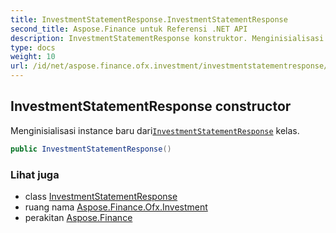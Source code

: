 ```yaml
---
title: InvestmentStatementResponse.InvestmentStatementResponse
second_title: Aspose.Finance untuk Referensi .NET API
description: InvestmentStatementResponse konstruktor. Menginisialisasi instance baru dariInvestmentStatementResponse kelas.
type: docs
weight: 10
url: /id/net/aspose.finance.ofx.investment/investmentstatementresponse/investmentstatementresponse/
---
```

## InvestmentStatementResponse constructor

Menginisialisasi instance baru dari[`InvestmentStatementResponse`](../) kelas.

```csharp
public InvestmentStatementResponse()
```

### Lihat juga

* class [InvestmentStatementResponse](../)
* ruang nama [Aspose.Finance.Ofx.Investment](../../investmentstatementresponse/)
* perakitan [Aspose.Finance](../../../)


